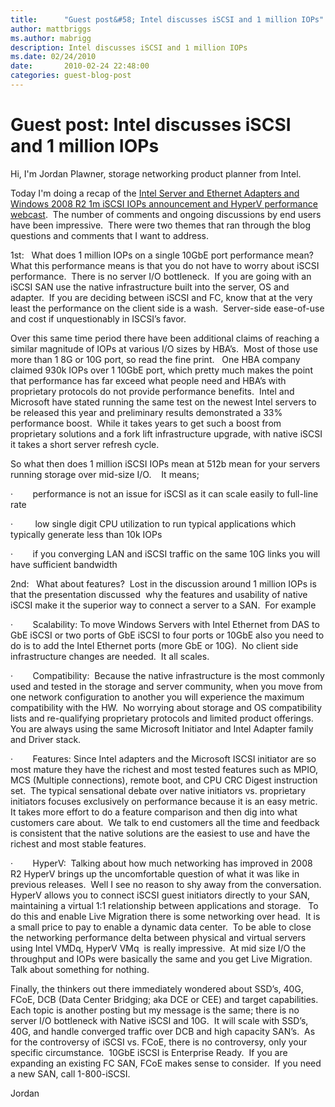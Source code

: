 ```yaml
---
title:      "Guest post&#58; Intel discusses iSCSI and 1 million IOPs"
author: mattbriggs
ms.author: mabrigg
description: Intel discusses iSCSI and 1 million IOPs
ms.date: 02/24/2010
date:       2010-02-24 22:48:00
categories: guest-blog-post
---
```

# Guest post: Intel discusses iSCSI and 1 million IOPs

Hi, I'm Jordan Plawner, storage networking product planner from Intel. 

Today I'm doing a recap of the [Intel Server and Ethernet Adapters and Windows 2008 R2 1m iSCSI IOPs announcement and HyperV performance webcast](https://msevents.microsoft.com/CUI/WebCastEventDetails.aspx?culture=en-US&EventID=1032432957&CountryCode=US "Webcast link").  The number of comments and ongoing discussions by end users have been impressive.  There were two themes that ran through the blog questions and comments that I want to address.

1st:   What does 1 million IOPs on a single 10GbE port performance mean?  What this performance means is that you do not have to worry about iSCSI performance.  There is no server I/O bottleneck.  If you are going with an iSCSI SAN use the native infrastructure built into the server, OS and adapter.  If you are deciding between iSCSI and FC, know that at the very least the performance on the client side is a wash.  Server-side ease-of-use and cost if unquestionably in ISCSI’s favor. 

Over this same time period there have been additional claims of reaching a similar magnitude of IOPs at various I/O sizes by HBA’s.  Most of those use more than 1 8G or 10G port, so read the fine print.   One HBA company claimed 930k IOPs over 1 10GbE port, which pretty much makes the point that performance has far exceed what people need and HBA’s with proprietary protocols do not provide performance benefits.  Intel and Microsoft have stated running the same test on the newest Intel servers to be released this year and preliminary results demonstrated a 33% performance boost.  While it takes years to get such a boost from proprietary solutions and a fork lift infrastructure upgrade, with native iSCSI it takes a short server refresh cycle.

So what then does 1 million iSCSI IOPs mean at 512b mean for your servers running storage over mid-size I/O.    It means;

·        performance is not an issue for iSCSI as it can scale easily to full-line rate

·         low single digit CPU utilization to run typical applications which typically generate less than 10k IOPs

·        if you converging LAN and iSCSI traffic on the same 10G links you will have sufficient bandwidth 

2nd:   What about features?  Lost in the discussion around 1 million IOPs is that the presentation discussed  why the features and usability of native iSCSI make it the superior way to connect a server to a SAN.  For example

·        Scalability: To move Windows Servers with Intel Ethernet from DAS to GbE iSCSI or two ports of GbE iSCSI to four ports or 10GbE also you need to do is to add the Intel Ethernet ports (more GbE or 10G).  No client side infrastructure changes are needed.  It all scales.

·        Compatibility:  Because the native infrastructure is the most commonly used and tested in the storage and server community, when you move from one network configuration to another you will experience the maximum compatibility with the HW.  No worrying about storage and OS compatibility lists and re-qualifying proprietary protocols and limited product offerings.  You are always using the same Microsoft Initiator and Intel Adapter family and Driver stack.

·        Features: Since Intel adapters and the Microsoft ISCSI initiator are so most mature they have the richest and most tested features such as MPIO, MCS (Multiple connections), remote boot, and CPU CRC Digest instruction set.  The typical sensational debate over native initiators vs. proprietary initiators focuses exclusively on performance because it is an easy metric.  It takes more effort to do a feature comparison and then dig into what customers care about.  We talk to end customers all the time and feedback is consistent that the native solutions are the easiest to use and have the richest and most stable features.

·        HyperV:  Talking about how much networking has improved in 2008 R2 HyperV brings up the uncomfortable question of what it was like in previous releases.  Well I see no reason to shy away from the conversation.  HyperV allows you to connect iSCSI guest initiators directly to your SAN, maintaining a virtual 1:1 relationship between applications and storage.   To do this and enable Live Migration there is some networking over head.  It is a small price to pay to enable a dynamic data center.  To be able to close the networking performance delta between physical and virtual servers using Intel VMDq, HyperV VMq  is really impressive.  At mid size I/O the throughput and IOPs were basically the same and you get Live Migration.  Talk about something for nothing. 

Finally, the thinkers out there immediately wondered about SSD’s, 40G, FCoE, DCB (Data Center Bridging; aka DCE or CEE) and target capabilities.  Each topic is another posting but my message is the same; there is no server I/O bottleneck with Native iSCSI and 10G.  It will scale with SSD’s, 40G, and handle converged traffic over DCB and high capacity SAN’s.  As for the controversy of iSCSI vs. FCoE, there is no controversy, only your specific circumstance.  10GbE iSCSI is Enterprise Ready.  If you are expanding an existing FC SAN, FCoE makes sense to consider.  If you need a new SAN, call 1-800-iSCSI.

Jordan
